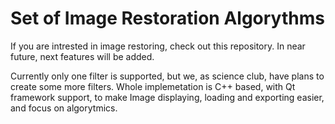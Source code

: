 # Set of Image Restoration Algorythms

If you are intrested in image restoring, check out this repository. In near future, next features will be added. 

Currently only one filter is supported, but we, as science club, have plans to create some more filters.
Whole implemetation is C++ based, with Qt framework support, to make Image displaying, loading and exporting easier, and focus on algorytmics.

